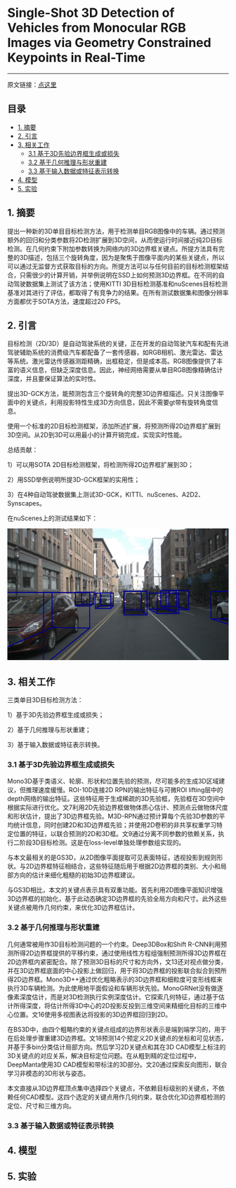 # Single-Shot 3D Detection of Vehicles from Monocular RGB Images via Geometry Constrained Keypoints in Real-Time

------

原文链接：[点这里](https://arxiv.org/abs/2006.13084v1)

## 目录

- [1. 摘要](#1)
- [2. 引言](#2)
- [3. 相关工作](#3)
  - [3.1 基于3D先验边界框生成或损失](#3.1)
  - [3.2 基于几何推理与形状重建](#3.2)
  - [3.3 基于输入数据或特征表示转换](#3.3)
- [4. 模型](#4)
- [5. 实验](#5)

<a name="1"></a>

## 1. 摘要

提出一种新的3D单目目标检测方法，用于检测单目RGB图像中的车辆。通过预测额外的回归和分类参数将2D检测扩展到3D空间，从而使运行时间接近纯2D目标检测。在几何约束下附加参数转换为网络内的3D边界框关键点。所提方法具有完整的3D描述，包括三个旋转角度，因为是聚焦于图像平面内的某些关键点，所以可以通过无监督方式获取目标的方向。所提方法可以与任何目前的目标检测框架结合，只需很少的计算开销，并举例说明在SSD上如何预测3D边界框。在不同的自动驾驶数据集上测试了该方法；使用KITTI 3D目标检测基准和nuScenes目标检测基准对其进行了评估，都取得了有竞争力的结果。在所有测试数据集和图像分辨率方面都优于SOTA方法，速度超过20 FPS。

<a name="2"></a>

## 2. 引言

目标检测（2D/3D）是自动驾驶系统的关键，正在开发的自动驾驶汽车和配有先进驾驶辅助系统的消费级汽车都配备了一套传感器，如RGB相机、激光雷达、雷达等系统。激光雷达传感器测距精确，出框稳定，但是成本高。RGB图像提供了丰富的语义信息，但缺乏深度信息。因此，神经网络需要从单目RGB图像精确估计深度，并且要保证算法的实时性。

提出3D-GCK方法，能预测包含三个旋转角的完整3D边界框描述。只关注图像平面中的关键点，利用投影特性生成3D方向信息，因此不需要gt带有旋转角度信息。

使用一个标准的2D目标检测框架，添加所述扩展，将预测所得2D边界框扩展到3D空间。从2D到3D可以用最小的计算开销完成，实现实时性能。

总结贡献：

1）可以用SOTA 2D目标检测框架，将检测所得2D边界框扩展到3D；

2）用SSD举例说明所提3D-GCK框架的实用性；

3）在4种自动驾驶数据集上测试3D-GCK，KITTI、nuScenes、A2D2、Synscapes。

在nuScenes上的测试结果如下：

<div align=center><img src="../images/3D-GCK/result_in_nuscenes.png" width="550" height="300"/></div>

<a name="3"></a>

## 3. 相关工作

三类单目3D目标检测方法：

1）基于3D先验边界框生成或损失；

2）基于几何推理与形状重建；

3）基于输入数据或特征表示转换。

<a name="3.1"></a>

### 3.1 基于3D先验边界框生成或损失

Mono3D基于类语义、轮廓、形状和位置先验的预测，尽可能多的生成3D区域建议，但推理速度缓慢。ROI-10D连接2D RPN的输出特征与可微ROI lifting层中的depth网络的输出特征。这些特征用于生成稀疏的3D先验框，先验框在3D空间中根据实际进行优化。文7利用2D先验边界框做物体质心估计、预测点云做物体尺度和形状估计，提出了3D边界框先验。M3D-RPN通过预计算每个先验3D参数的平均统计信息，同时创建2D和3D边界框先验；并使用2D卷积的非共享权重学习特定位置的特征，以联合预测的2D和3D框。文9通过分离不同参数的依赖关系，执行二阶段3D目标检测。这是在loss-level单独处理参数组实现的。

与本文最相关的是GS3D，从2D图像平面提取可见表面特征，透视投影到规则形状。与2D边界框特征相结合，这些特征随后用于根据2D边界框的类别、大小和局部方向的估计来细化粗糙的初始3D边界框建议。

与GS3D相比，本文的关键点表示具有双重功能。首先利用2D图像平面知识增强3D边界框的初始化，基于此动态确定3D边界框的先验全局方向和尺寸。此外这些关键点被用作几何约束，来优化3D边界框估计。

<a name="3.2"></a>

### 3.2 基于几何推理与形状重建

几何通常被用作3D目标检测问题的一个约束。Deep3DBox和Shift R-CNN利用预测所得2D边界框提供的平移约束，通过使用线性方程组强制预测所得3D边界框在2D边界框内紧密配合。除了预测3D目标的尺寸和方向外，文13还对视点做分类，并在3D边界框底面的中心投影上做回归，用于将3D边界框的投影联合拟合到预所得2D边界框。Mono3D++通过优化粗略表示的3D边界框和细粒度可变形线框来执行3D车辆检测。为此使用地平面假设和车辆形状先验。MonoGRNet没有做逐像素深度估计，而是对3D检测执行实例深度估计。它探索几何特征，通过基于估计所得深度，将估计所得3D中心的2D投影反投到三维空间来精细化目标的三维中心位置。文16使用多视图表达将投影的3D边界框回归到2D。

在BS3D中，由四个粗略约束的关键点组成的边界形状表示是端到端学习的，用于在后处理步骤重建3D边界框。文18预测14个预定义2D关键点的坐标和可见状态，并基于多bin分类估计局部方向。然后学习2D关键点和其在3D CAD模型上标注的3D关键点的对应关系，解决目标定位问题。在从粗到精的定位过程中，DeepManta使用3D CAD模型和带标注的3D部分。文20通过探索反向图形，联合学习非模态的3D形状与姿态。

本文直接从3D边界框顶点集中选择四个关键点，不依赖目标级别的关键点，不依赖任何CAD模型。这四个选定的关键点用作几何约束，联合优化3D边界框检测的定位、尺寸和三维方向。

<a name="3.3"></a>

### 3.3 基于输入数据或特征表示转换





<a name="4"></a>

## 4. 模型





<a name="5"></a>

## 5. 实验





